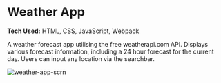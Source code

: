 # Weather App

**Tech Used:** HTML, CSS, JavaScript, Webpack

A weather forecast app utilising the free weatherapi.com API. Displays various forecast information, including a 24 hour forecast for the current day. Users can input any location via the searchbar.

![weather-app-scrn](https://github.com/mikeplant/weather-app/assets/26470248/c163e632-693b-41fd-9cf6-b6520e13c0f1)
